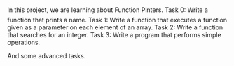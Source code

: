  In this project, we are learning about Function Pinters.
Task 0:
Write a function that prints a name.
Task 1:
Write a function that executes a function given as a parameter on each element of an array.
Task 2:
Write a function that searches for an integer.
Task 3:
Write a program that performs simple operations.

And some advanced tasks.
